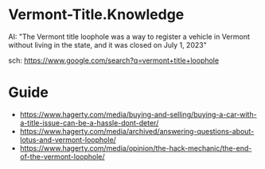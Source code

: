 # Vermont-Title.Knowledge
AI: "The Vermont title loophole was a way to register a vehicle in Vermont without living in the state, and it was closed on July 1, 2023"

sch: https://www.google.com/search?q=vermont+title+loophole 

# Guide
- https://www.hagerty.com/media/buying-and-selling/buying-a-car-with-a-title-issue-can-be-a-hassle-dont-deter/
- https://www.hagerty.com/media/archived/answering-questions-about-lotus-and-vermont-loophole/
- https://www.hagerty.com/media/opinion/the-hack-mechanic/the-end-of-the-vermont-loophole/
